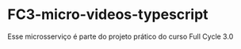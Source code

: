 # FC3-micro-videos-typescript
Esse microsserviço é parte do projeto prático do curso Full Cycle 3.0
